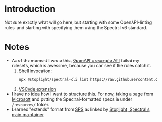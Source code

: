 # Introduction 

Not sure exactly what will go here, but starting with some OpenAPI-linting rules, and starting with specifying them using the Spectral v6 standard.

# Notes

* As of the moment I wrote this, [OpenAPI's example API](https://raw.githubusercontent.com/OAI/OpenAPI-Specification/main/examples/v3.0/api-with-examples.yaml) failed my rulesets, which is awesome, because you can see if the rules catch it.
    1. Shell invocation:
       ```sh
       npx @stoplight/spectral-cli lint https://raw.githubusercontent.com/OAI/OpenAPI-Specification/main/examples/v3.0/api-with-examples.yaml --ruleset https://raw.githubusercontent.com/kkgthb/api-spec-analysis-01-playing/main/resources/rulesets/spectral/.spectral.yaml
       ```
    1. [VSCode extension](https://marketplace.visualstudio.com/items?itemName=stoplight.spectral)
* I have no idea how I want to structure this.  For now, taking a page from [Microsoft](https://github.com/Azure/APICenter-Analyzer/) and putting the Spectral-formatted specs in under `/resources/` folder.
* Learned "extends" format from [SPS](https://github.com/SPSCommerce/sps-api-standards/blob/main/rulesets/src/.spectral.yml) as linked by [Stoplight, Spectral's main maintainer](https://github.com/stoplightio/spectral-rulesets?tab=readme-ov-file#spectral-rulesets).
